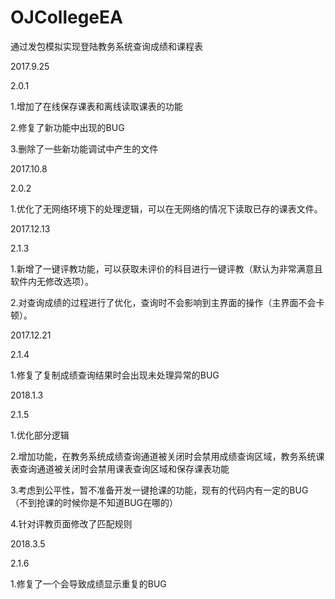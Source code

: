 # OJCollegeEA
通过发包模拟实现登陆教务系统查询成绩和课程表

2017.9.25

2.0.1

1.增加了在线保存课表和离线读取课表的功能

2.修复了新功能中出现的BUG

3.删除了一些新功能调试中产生的文件

2017.10.8

2.0.2

1.优化了无网络环境下的处理逻辑，可以在无网络的情况下读取已存的课表文件。

2017.12.13

2.1.3

1.新增了一键评教功能，可以获取未评价的科目进行一键评教（默认为非常满意且软件内无修改选项）。

2.对查询成绩的过程进行了优化，查询时不会影响到主界面的操作（主界面不会卡顿）。

2017.12.21

2.1.4

1.修复了复制成绩查询结果时会出现未处理异常的BUG

2018.1.3

2.1.5

1.优化部分逻辑

2.增加功能，在教务系统成绩查询通道被关闭时会禁用成绩查询区域，教务系统课表查询通道被关闭时会禁用课表查询区域和保存课表功能

3.考虑到公平性，暂不准备开发一键抢课的功能，现有的代码内有一定的BUG（不到抢课的时候你是不知道BUG在哪的）

4.针对评教页面修改了匹配规则

2018.3.5

2.1.6

1.修复了一个会导致成绩显示重复的BUG

